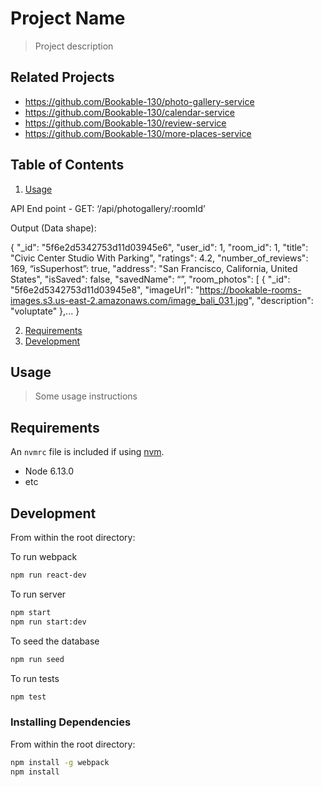# Project Name

> Project description

## Related Projects

  - https://github.com/Bookable-130/photo-gallery-service
  - https://github.com/Bookable-130/calendar-service
  - https://github.com/Bookable-130/review-service
  - https://github.com/Bookable-130/more-places-service

## Table of Contents

1. [Usage](#Usage)

API End point - GET: ‘/api/photogallery/:roomId’

Output (Data shape):

{
    "_id": "5f6e2d5342753d11d03945e6",
    "user_id": 1,
    "room_id": 1,
    "title": "Civic Center Studio With Parking",
    "ratings": 4.2,
    "number_of_reviews": 169,
    “isSuperhost”: true,
    "address": "San Francisco, California, United States",
    "isSaved": false,
    "savedName": “”,
    "room_photos": [
        {
            "_id": "5f6e2d5342753d11d03945e8",
            "imageUrl": "https://bookable-rooms-images.s3.us-east-2.amazonaws.com/image_bali_031.jpg",
            "description": "voluptate"
        },...
}

2. [Requirements](#requirements)
3. [Development](#development)

## Usage

> Some usage instructions

## Requirements

An `nvmrc` file is included if using [nvm](https://github.com/creationix/nvm).

- Node 6.13.0
- etc

## Development

From within the root directory:

To run webpack
```sh
npm run react-dev
```

To run server
```sh
npm start
npm run start:dev
```

To seed the database
```sh
npm run seed
```

To run tests
```sh
npm test
```

### Installing Dependencies

From within the root directory:

```sh
npm install -g webpack
npm install
```

